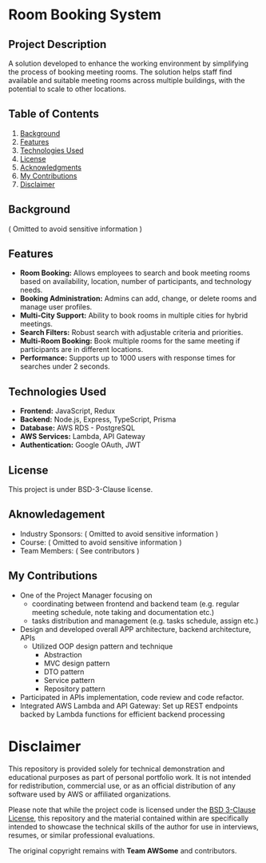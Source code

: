# Room Booking System

## Project Description
A solution developed to enhance the working environment by simplifying the process of booking meeting rooms. The solution helps staff find available and suitable meeting rooms across multiple buildings, with the potential to scale to other locations.

## Table of Contents
1. [Background](#background)
2. [Features](#features)
3. [Technologies Used](#technologies-used)
4. [License](#license)
5. [Acknowledgments](#acknowledgments)
6. [My Contributions](#my-contributions)
7. [Disclaimer](#disclaimer)

## Background
( Omitted to avoid sensitive information )

## Features
- **Room Booking:** Allows employees to search and book meeting rooms based on availability, location, number of participants, and technology needs.
- **Booking Administration:** Admins can add, change, or delete rooms and manage user profiles.
- **Multi-City Support:** Ability to book rooms in multiple cities for hybrid meetings.
- **Search Filters:** Robust search with adjustable criteria and priorities.
- **Multi-Room Booking:** Book multiple rooms for the same meeting if participants are in different locations.
- **Performance:** Supports up to 1000 users with response times for searches under 2 seconds.

## Technologies Used
- **Frontend:** JavaScript, Redux
- **Backend:** Node.js, Express, TypeScript, Prisma
- **Database:** AWS RDS - PostgreSQL
- **AWS Services:** Lambda, API Gateway
- **Authentication:** Google OAuth, JWT

## License
This project is under BSD-3-Clause license.

## Aknowledagement
- Industry Sponsors: ( Omitted to avoid sensitive information )
- Course: ( Omitted to avoid sensitive information )
- Team Members: ( See contributors )


## My Contributions
- One of the Project Manager focusing on
    - coordinating between frontend and backend team (e.g. regular meeting schedule, note taking and documentation etc.)
    - tasks distribution and management (e.g. tasks schedule, assign etc.) 
- Design and developed overall APP architecture, backend architecture, APIs
    - Utilized OOP design pattern and technique
        - Abstraction
        - MVC design pattern
        - DTO pattern
        - Service pattern
        - Repository pattern 
- Participated in APIs implementation, code review and code refactor.
- Integrated AWS Lambda and API Gateway: Set up REST endpoints backed by Lambda functions for efficient backend processing

# Disclaimer

This repository is provided solely for technical demonstration and educational purposes as part of personal portfolio work. It is not intended for redistribution, commercial use, or as an official distribution of any software used by AWS or affiliated organizations. 

Please note that while the project code is licensed under the [BSD 3-Clause License](LICENSE), this repository and the material contained within are specifically intended to showcase the technical skills of the author for use in interviews, resumes, or similar professional evaluations.

The original copyright remains with **Team AWSome** and contributors.